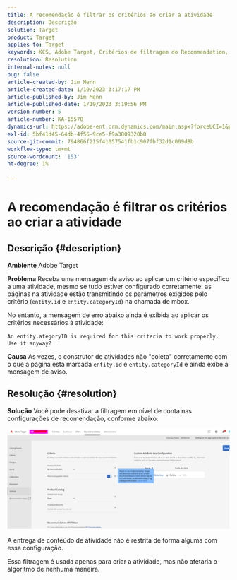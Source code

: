 ```yaml
---
title: A recomendação é filtrar os critérios ao criar a atividade
description: Descrição
solution: Target
product: Target
applies-to: Target
keywords: KCS, Adobe Target, Critérios de filtragem do Recommendation, criar atividade, URL da atividade, entidade, categoryID, entity.id, entity.categoryId
resolution: Resolution
internal-notes: null
bug: false
article-created-by: Jim Menn
article-created-date: 1/19/2023 3:17:17 PM
article-published-by: Jim Menn
article-published-date: 1/19/2023 3:19:56 PM
version-number: 5
article-number: KA-15578
dynamics-url: https://adobe-ent.crm.dynamics.com/main.aspx?forceUCI=1&pagetype=entityrecord&etn=knowledgearticle&id=80240b57-0c98-ed11-aad1-6045bd0065f9
exl-id: 5bf41d45-64db-4f56-9ce5-f9a3809320b8
source-git-commit: 794866f215f41057541fb1c907fbf32d1c009d8b
workflow-type: tm+mt
source-wordcount: '153'
ht-degree: 1%

---
```


# A recomendação é filtrar os critérios ao criar a atividade

## Descrição {#description}


<b>Ambiente</b>
Adobe Target

<b>Problema</b>
Receba uma mensagem de aviso ao aplicar um critério específico a uma atividade, mesmo se tudo estiver configurado corretamente: as páginas na atividade estão transmitindo os parâmetros exigidos pelo critério (`entity.id` e `entity.categoryId`) na chamada de mbox.

No entanto, a mensagem de erro abaixo ainda é exibida ao aplicar os critérios necessários à atividade:


```
An entity.ategoryID is required for this criteria to work properly. Use it anyway?
```


<b>Causa</b>
Às vezes, o construtor de atividades não &quot;coleta&quot; corretamente com o que a página está marcada `entity.id` e `entity.categoryId` e ainda exibe a mensagem de aviso.




## Resolução {#resolution}


<b>Solução</b>
Você pode desativar a filtragem em nível de conta nas configurações de recomendação, conforme abaixo:

![](assets/39ed0575-0c98-ed11-aad1-6045bd0065f9.png)













A entrega de conteúdo de atividade não é restrita de forma alguma com essa configuração.

Essa filtragem é usada apenas para criar a atividade, mas não afetaria o algoritmo de nenhuma maneira.
